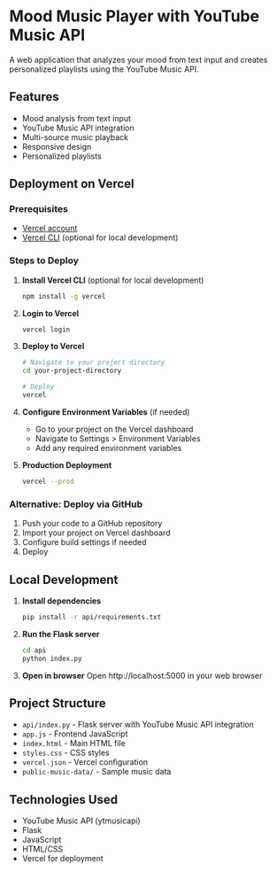 # Mood Music Player with YouTube Music API

A web application that analyzes your mood from text input and creates personalized playlists using the YouTube Music API.

## Features

- Mood analysis from text input
- YouTube Music API integration
- Multi-source music playback
- Responsive design
- Personalized playlists

## Deployment on Vercel

### Prerequisites

- [Vercel account](https://vercel.com/signup)
- [Vercel CLI](https://vercel.com/download) (optional for local development)

### Steps to Deploy

1. **Install Vercel CLI** (optional for local development)
   ```bash
   npm install -g vercel
   ```

2. **Login to Vercel**
   ```bash
   vercel login
   ```

3. **Deploy to Vercel**
   ```bash
   # Navigate to your project directory
   cd your-project-directory
   
   # Deploy
   vercel
   ```

4. **Configure Environment Variables** (if needed)
   - Go to your project on the Vercel dashboard
   - Navigate to Settings > Environment Variables
   - Add any required environment variables

5. **Production Deployment**
   ```bash
   vercel --prod
   ```

### Alternative: Deploy via GitHub

1. Push your code to a GitHub repository
2. Import your project on Vercel dashboard
3. Configure build settings if needed
4. Deploy

## Local Development

1. **Install dependencies**
   ```bash
   pip install -r api/requirements.txt
   ```

2. **Run the Flask server**
   ```bash
   cd api
   python index.py
   ```

3. **Open in browser**
   Open http://localhost:5000 in your web browser

## Project Structure

- `api/index.py` - Flask server with YouTube Music API integration
- `app.js` - Frontend JavaScript
- `index.html` - Main HTML file
- `styles.css` - CSS styles
- `vercel.json` - Vercel configuration
- `public-music-data/` - Sample music data

## Technologies Used

- YouTube Music API (ytmusicapi)
- Flask
- JavaScript
- HTML/CSS
- Vercel for deployment